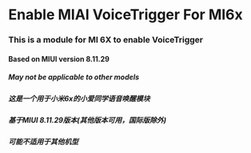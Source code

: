# Enable MIAI VoiceTrigger For MI6x
### This is a module for MI 6X to enable VoiceTrigger

#### Based on MIUI version 8.11.29

##### May not be applicable to other models

##### 这是一个用于小米6x的小爱同学语音唤醒模块
##### 基于MIUI 8.11.29版本(其他版本可用，国际版除外)
##### 可能不适用于其他机型
